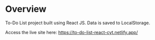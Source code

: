 # Overview

To-Do List project built using React JS. Data is saved to LocalStorage. 

Access the live site here: https://to-do-list-react-cyt.netlify.app/
